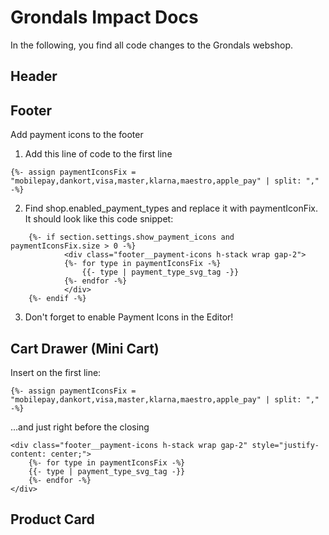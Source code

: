 # Grondals Impact Docs

In the following, you find all code changes to the Grondals webshop.

## Header

## Footer

Add payment icons to the footer

1. Add this line of code to the first line

```
{%- assign paymentIconsFix = "mobilepay,dankort,visa,master,klarna,maestro,apple_pay" | split: "," -%}
```

2. Find shop.enabled_payment_types and replace it with paymentIconFix. It should look like this code snippet:

````
    {%- if section.settings.show_payment_icons and paymentIconsFix.size > 0 -%}
            <div class="footer__payment-icons h-stack wrap gap-2">
            {%- for type in paymentIconsFix -%}
                {{- type | payment_type_svg_tag -}}
            {%- endfor -%}
            </div>
    {%- endif -%}
````

3. Don't forget to enable Payment Icons in the Editor!

## Cart Drawer (Mini Cart)
Insert on the first line:
```
{%- assign paymentIconsFix = "mobilepay,dankort,visa,master,klarna,maestro,apple_pay" | split: "," -%}
```

...and just right before the closing </div>

```
<div class="footer__payment-icons h-stack wrap gap-2" style="justify-content: center;">
    {%- for type in paymentIconsFix -%}
    {{- type | payment_type_svg_tag -}}
    {%- endfor -%}
</div>  
```

## Product Card